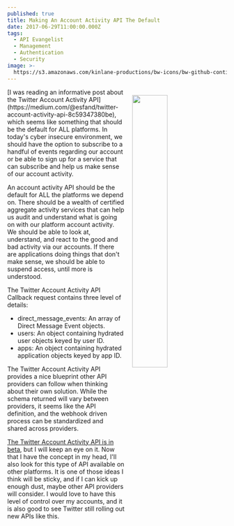 ```yaml
---
published: true
title: Making An Account Activity API The Default
date: 2017-06-29T11:00:00.000Z
tags:
  - API Evangelist
  - Management
  - Authentication
  - Security
image: >-
  https://s3.amazonaws.com/kinlane-productions/bw-icons/bw-github-continous-integration-orchestration.png
---
```

<p><a href="https://dev.twitter.com/webhooks/account-activity"><img src="https://s3.amazonaws.com/kinlane-productions/bw-icons/bw-github-continous-integration-orchestration.png" align="right" width="40%" style="padding: 15px;" /></a></p>[I was reading an informative post about the Twitter Account Activity API](https://medium.com/@esfand/twitter-account-activity-api-8c59347380be), which seems like something that should be the default for ALL platforms. In today's cyber insecure environment, we should have the option to subscribe to a handful of events regarding our account or be able to sign up for a service that can subscribe and help us make sense of our account activity. 

An account activity API should be the default for ALL the platforms we depend on. There should be a wealth of certified aggregate activity services that can help us audit and understand what is going on with our platform account activity. We should be able to look at, understand, and react to the good and bad activity via our accounts. If there are applications doing things that don't make sense, we should be able to suspend access, until more is understood.

The Twitter Account Activity API Callback request contains three level of details:

* direct_message_events: An array of Direct Message Event objects.
* users: An object containing hydrated user objects keyed by user ID.
* apps: An object containing hydrated application objects keyed by app ID.

The Twitter Account Activity API provides a nice blueprint other API providers can follow when thinking about their own solution. While the schema returned will vary between providers, it seems like the API definition, and the webhook driven process can be standardized and shared across providers. 

[The Twitter Account Activity API is in beta](https://dev.twitter.com/webhooks/account-activity), but I will keep an eye on it. Now that I have the concept in my head, I'll also look for this type of API available on other platforms. It is one of those ideas I think will be sticky, and if I can kick up enough dust, maybe other API providers will consider. I would love to have this level of control over my accounts, and it is also good to see Twitter still rolling out new APIs like this.
